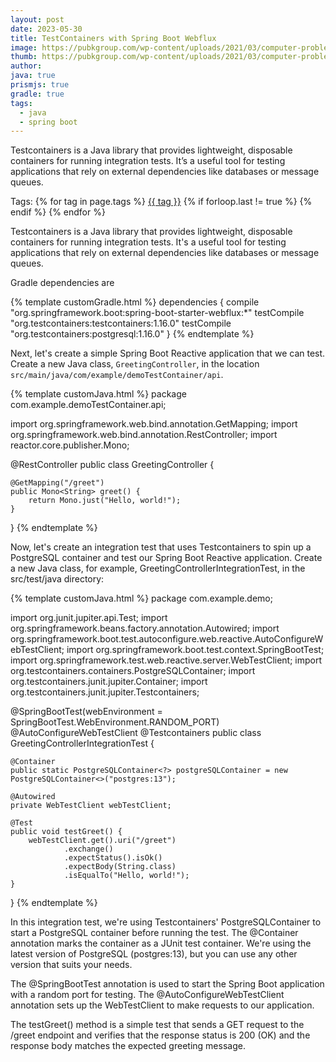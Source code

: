 ```yaml
---
layout: post
date: 2023-05-30
title: TestContainers with Spring Boot Webflux
image: https://pubkgroup.com/wp-content/uploads/2021/03/computer-problems.jpg
thumb: https://pubkgroup.com/wp-content/uploads/2021/03/computer-problems.jpg
author:
java: true
prismjs: true
gradle: true
tags:
  - java
  - spring boot
---
```


Testcontainers is a Java library that provides lightweight, disposable containers for running integration tests. It’s a useful tool for testing applications that rely on external dependencies like databases or message queues.<!-- truncate_here -->
<p>Tags: {% for tag in page.tags %} <a class="mytag" href="/tag/{{ tag }}" title="View posts tagged with &quot;{{ tag }}&quot;">{{ tag }}</a>  {% if forloop.last != true %} {% endif %} {% endfor %} </p>


Testcontainers is a Java library that provides lightweight, disposable containers for running integration tests. It's a useful tool for testing applications that rely on external dependencies like databases or message queues.

Gradle dependencies are

{% template customGradle.html %}
dependencies {
	compile "org.springframework.boot:spring-boot-starter-webflux:*"
	testCompile "org.testcontainers:testcontainers:1.16.0"
	testCompile "org.testcontainers:postgresql:1.16.0"
}
{% endtemplate %}


Next, let's create a simple Spring Boot Reactive application that we can test. Create a new Java class, `GreetingController`, in the location `src/main/java/com/example/demoTestContainer/api`.

{% template customJava.html %}
package com.example.demoTestContainer.api;

import org.springframework.web.bind.annotation.GetMapping;
import org.springframework.web.bind.annotation.RestController;
import reactor.core.publisher.Mono;

@RestController
public class GreetingController {
    
    @GetMapping("/greet")
    public Mono<String> greet() {
        return Mono.just("Hello, world!");
    }
}
{% endtemplate %}

Now, let's create an integration test that uses Testcontainers to spin up a PostgreSQL container and test our Spring Boot Reactive application. Create a new Java class, for example, GreetingControllerIntegrationTest, in the src/test/java directory:

{% template customJava.html %}
package com.example.demo;

import org.junit.jupiter.api.Test;
import org.springframework.beans.factory.annotation.Autowired;
import org.springframework.boot.test.autoconfigure.web.reactive.AutoConfigureWebTestClient;
import org.springframework.boot.test.context.SpringBootTest;
import org.springframework.test.web.reactive.server.WebTestClient;
import org.testcontainers.containers.PostgreSQLContainer;
import org.testcontainers.junit.jupiter.Container;
import org.testcontainers.junit.jupiter.Testcontainers;

@SpringBootTest(webEnvironment = SpringBootTest.WebEnvironment.RANDOM_PORT)
@AutoConfigureWebTestClient
@Testcontainers
public class GreetingControllerIntegrationTest {

    @Container
    public static PostgreSQLContainer<?> postgreSQLContainer = new PostgreSQLContainer<>("postgres:13");

    @Autowired
    private WebTestClient webTestClient;

    @Test
    public void testGreet() {
        webTestClient.get().uri("/greet")
                .exchange()
                .expectStatus().isOk()
                .expectBody(String.class)
                .isEqualTo("Hello, world!");
    }
}
{% endtemplate %}

In this integration test, we're using Testcontainers' PostgreSQLContainer to start a PostgreSQL container before running the test. The @Container annotation marks the container as a JUnit test container. We're using the latest version of PostgreSQL (postgres:13), but you can use any other version that suits your needs.

The @SpringBootTest annotation is used to start the Spring Boot application with a random port for testing. The @AutoConfigureWebTestClient annotation sets up the WebTestClient to make requests to our application.

The testGreet() method is a simple test that sends a GET request to the /greet endpoint and verifies that the response status is 200 (OK) and the response body matches the expected greeting message.
